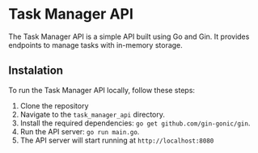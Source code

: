 # Task Manager API

The Task Manager API is a simple API built using Go and Gin. It provides endpoints to manage tasks with in-memory storage.

## Instalation

To run the Task Manager API locally, follow these steps:

1. Clone the repository
2. Navigate to the `task_manager_api` directory.
3. Install the required dependencies: `go get github.com/gin-gonic/gin`.
4. Run the API server: `go run main.go`.
5. The API server will start running at `http://localhost:8080`
